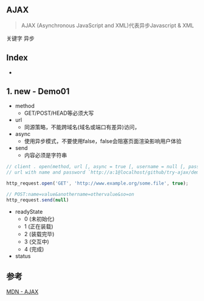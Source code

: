 ## AJAX

> AJAX (Asynchronous JavaScript and XML)代表异步Javascript & XML

关键字 异步

## Index

-

## 1. new - Demo01




- method
  - GET/POST/HEAD等必须大写
- url
  - 同源策略，不能跨域名(域名或端口有差异)访问，
- async
  - 使用异步模式，不要使用false，false会阻塞页面渲染影响用户体验
- send
  - 内容必须是字符串

```js
// client . open(method, url [, async = true [, username = null [, password = null]]])
// url with name and password `http://a:1@localhost/github/try-ajax/demo01/index.html`

http_request.open('GET', 'http://www.example.org/some.file', true);

// POST:name=value&anothername=othervalue&so=on
http_request.send(null)
```

- readyState
  - 0 (未初始化)
  - 1 (正在装载)
  - 2 (装载完毕)
  - 3 (交互中)
  - 4 (完成)
- status


## 参考

[MDN - AJAX](https://developer.mozilla.org/zh-CN/docs/AJAX)
